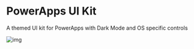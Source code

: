 # PowerApps UI Kit
A themed UI kit for PowerApps with Dark Mode and OS specific controls

![img]("https://github.com/Feincraft/PowerAppsFluentUI/raw/main/FluentUI.gif")
